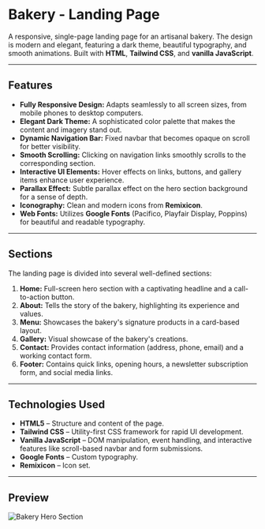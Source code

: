 # Bakery - Landing Page

A responsive, single-page landing page for an artisanal bakery. The design is modern and elegant, featuring a dark theme, beautiful typography, and smooth animations. Built with **HTML**, **Tailwind CSS**, and **vanilla JavaScript**.

---

## Features

- **Fully Responsive Design:** Adapts seamlessly to all screen sizes, from mobile phones to desktop computers.  
- **Elegant Dark Theme:** A sophisticated color palette that makes the content and imagery stand out.  
- **Dynamic Navigation Bar:** Fixed navbar that becomes opaque on scroll for better visibility.  
- **Smooth Scrolling:** Clicking on navigation links smoothly scrolls to the corresponding section.  
- **Interactive UI Elements:** Hover effects on links, buttons, and gallery items enhance user experience.  
- **Parallax Effect:** Subtle parallax effect on the hero section background for a sense of depth.    
- **Iconography:** Clean and modern icons from **Remixicon**.  
- **Web Fonts:** Utilizes **Google Fonts** (Pacifico, Playfair Display, Poppins) for beautiful and readable typography.  

---

## Sections

The landing page is divided into several well-defined sections:

1. **Home:** Full-screen hero section with a captivating headline and a call-to-action button.  
2. **About:** Tells the story of the bakery, highlighting its experience and values.  
3. **Menu:** Showcases the bakery's signature products in a card-based layout.  
4. **Gallery:** Visual showcase of the bakery's creations.  
5. **Contact:** Provides contact information (address, phone, email) and a working contact form.  
6. **Footer:** Contains quick links, opening hours, a newsletter subscription form, and social media links.  

---

## Technologies Used

- **HTML5** – Structure and content of the page.  
- **Tailwind CSS** – Utility-first CSS framework for rapid UI development.  
- **Vanilla JavaScript** – DOM manipulation, event handling, and interactive features like scroll-based navbar and form submissions.  
- **Google Fonts** – Custom typography.  
- **Remixicon** – Icon set.  

---

## Preview

![Bakery Hero Section](images/hero.jpg)

